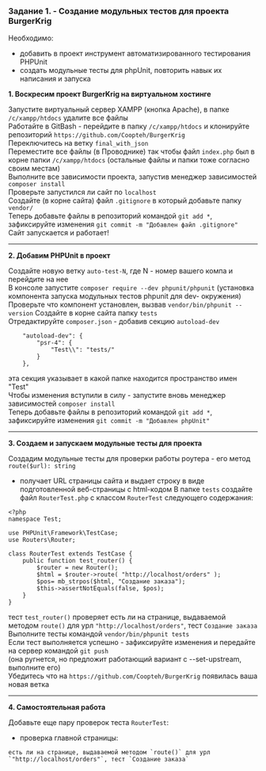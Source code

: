 ### Задание 1. - Создание модульных тестов для проекта BurgerKrig

Необходимо:  
- добавить в проект инструмент автоматизированного тестирования PHPUnit  
- создать модульные тесты для phpUnit, повторить навык их написания и запуска  

**1. Воскресим проект BurgerKrig на виртуальном хостинге**

Запустите виртуальный сервер XAMPP (кнопка Apache), в папке `/c/xampp/htdocs` удалите все файлы  
Работайте в GitBash - перейдите в папку `/c/xampp/htdocs` и клонируйте репозиторий `https://github.com/Coopteh/BurgerKrig`  
Переключитесь на ветку `final_with_json`  
Переместите все файлы (в Проводнике) так чтобы файл `index.php` был в корне папки `/c/xampp/htdocs` (остальные файлы и папки тоже согласно своим местам)  
Выполните все зависимости проекта, запустив менеджер зависимостей `composer install`  
Проверьте запустился ли сайт по `localhost`  
Создайте (в корне сайта) файл `.gitignore` в который добавьте папку `vendor/`  
Теперь добавьте файлы в репозиторий командой `git add *`, зафиксируйте изменения `git commit -m "Добавлен файл .gitignore"`  
Сайт запускается и работает!  
<hr>

**2. Добавим PHPUnit в проект**

Создайте новую ветку `auto-test-N`, где N - номер вашего компа и перейдите на нее  
В консоле запустите  `composer require --dev phpunit/phpunit` (установка компонента запуска модульных тестов phpunit для dev- окружения)  
Проверьте что компонент установлен, вызвав `vendor/bin/phpunit --version`
Создайте в корне сайта папку  `tests`  
Отредактируйте `composer.json` - добавив секцию `autoload-dev`  
```
    "autoload-dev": {
        "psr-4": {
            "Test\\": "tests/"
        }
    },
```
эта секция указывает в какой папке находится пространство имен "Test"  
Чтобы изменения вступили в силу - запустите вновь менеджер зависимостей `composer install`  
Теперь добавьте файлы в репозиторий командой `git add *`, зафиксируйте изменения `git commit -m "Добавлен phpUnit"`  
<hr>

**3. Создаем и запускаем модульные тесты для проекта**

Создадим модульные тесты для проверки работы роутера - его метод `route($url): string`   
- получает URL страницы сайта и выдает строку в виде подготовленной веб-страницы с html-кодом
В папке `tests` создайте файл `RouterTest.php` с классом `RouterTest` следующего содержания:
```
<?php 
namespace Test;

use PHPUnit\Framework\TestCase;
use Routers\Router;

class RouterTest extends TestCase {
    public function test_router() {
        $router = new Router();
        $html = $router->route( "http://localhost/orders" );
        $pos= mb_strpos($html, "Создание заказа");
        $this->assertNotEquals(false, $pos);
    }
}
```
тест `test_router()` проверяет есть ли на странице, выдаваемой методом `route()` для урл `"http://localhost/orders"`, тест `Создание заказа`  
Выполните тесты командой `vendor/bin/phpunit tests`  
Если тест выполняется успешно - зафиксируйте изменения и передайте на сервер командой `git push`  
(она ругнется, но предложит работающий вариант с --set-upstream, выполните его)  
Убедитесь что на `https://github.com/Coopteh/BurgerKrig` появилась ваша новая ветка  
<hr>

**4. Самостоятельная работа**

Добавьте еще пару проверок теста `RouterTest`:  
- проверка главной страницы:
```
есть ли на странице, выдаваемой методом `route()` для урл `"http://localhost/orders"`, тест `Создание заказа`  
```
